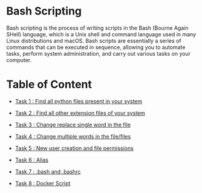 
# Bash Scripting 

Bash scripting is the process of writing scripts in the Bash (Bourne Again SHell) language, which is a Unix shell and command language used in many Linux distributions and macOS. Bash scripts are essentially a series of commands that can be executed in sequence, allowing you to automate tasks, perform system administration, and carry out various tasks on your computer.


# Table of Content

- [Task 1 : Find all python files present in your system](https://github.com/Rockposedon/shell-bash-scripting/blob/main/file_finder_py_json_txt(task-1).sh) 

- [Task 2 : Find all other extension files of your system](https://github.com/Rockposedon/shell-bash-scripting/blob/main/file_finder_py_json_txt(task-1).sh)

- [Task 3 : Change replace single word in the file](https://github.com/Rockposedon/shell-bash-scripting/blob/main/change_cont_python(task-3).sh)

- [Task 4 : Change multiple words in the file/files](https://github.com/Rockposedon/shell-bash-scripting/blob/main/multiple_file_content_change(task-4).sh)

- [Task 5 : New user creation and file permissions](https://github.com/Rockposedon/shell-bash-scripting/blob/main/New_user(task-5).sh)

- [Task 6 : Alias](https://github.com/Rockposedon/shell-bash-scripting/blob/main/alias(task-6).sh)

- [Task 7 : .bash and .bashrc](https://askubuntu.com/questions/127056/where-is-bashrc)
- [Task 8 : Docker Script]()

